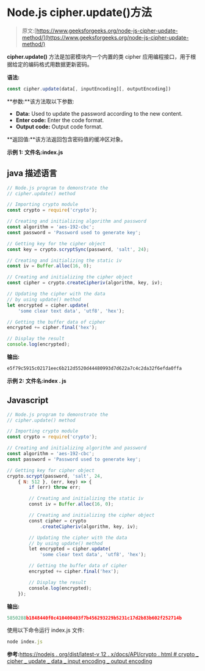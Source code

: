 # Node.js cipher.update()方法

> 原文:[https://www.geeksforgeeks.org/node-js-cipher-update-method/](https://www.geeksforgeeks.org/node-js-cipher-update-method/)

**cipher.update()** 方法是加密模块内一个内置的类 cipher 应用编程接口，用于根据给定的编码格式用数据更新密码。

**语法:**

```js
const cipher.update(data[, inputEncoding][, outputEncoding])
```

**参数:**该方法取以下参数:

*   **Data:** Used to update the password according to the new content.
*   **Enter code:** Enter the code format.
*   **Output code:** Output code format.

**返回值:**该方法返回包含密码值的缓冲区对象。

**示例 1:** **文件名:index.js**

## java 描述语言

```js
// Node.js program to demonstrate the
// cipher.update() method

// Importing crypto module
const crypto = require('crypto');

// Creating and initializing algorithm and password
const algorithm = 'aes-192-cbc';
const password = 'Password used to generate key';

// Getting key for the cipher object
const key = crypto.scryptSync(password, 'salt', 24);

// Creating and initializing the static iv
const iv = Buffer.alloc(16, 0);

// Creating and initializing the cipher object
const cipher = crypto.createCipheriv(algorithm, key, iv);

// Updating the cipher with the data
// by using update() method
let encrypted = cipher.update(
    'some clear text data', 'utf8', 'hex');

// Getting the buffer data of cipher
encrypted += cipher.final('hex');

// Display the result
console.log(encrypted);
```

**输出:**

```js
e5f79c5915c02171eec6b212d5520d44480993d7d622a7c4c2da32f6efda0ffa
```

**示例 2:** **文件名:index . js**

## Javascript

```js
// Node.js program to demonstrate the
// cipher.update() method

// Importing crypto module
const crypto = require('crypto');

// Creating and initializing algorithm and password
const algorithm = 'aes-192-cbc';
const password = 'Password used to generate key';

// Getting key for cipher object
crypto.scrypt(password, 'salt', 24,
    { N: 512 }, (err, key) => {
        if (err) throw err;

        // Creating and initializing the static iv
        const iv = Buffer.alloc(16, 0);

        // Creating and initializing the cipher object
        const cipher = crypto
            .createCipheriv(algorithm, key, iv);

        // Updating the cipher with the data
        // by using update() method
        let encrypted = cipher.update(
            'some clear text data', 'utf8', 'hex');

        // Getting the buffer data of cipher 
        encrypted += cipher.final('hex');

        // Display the result
        console.log(encrypted);
    });
```

**输出:**

```js
5850288b1848440f0c410400403f7b456293229b5231c17d2b83b602f252714b
```

使用以下命令运行 index.js 文件:

```js
node index.js
```

**参考:**[https://nodejs . org/dist/latest-v 12 . x/docs/API/crypto . html # crypto _ cipher _ update _ data _ input encoding _ output encoding](https://nodejs.org/dist/latest-v12.x/docs/api/crypto.html#crypto_cipher_update_data_inputencoding_outputencoding)